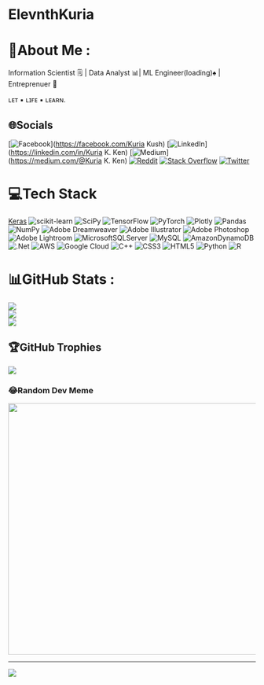 # ElevnthKuria
# 💫About Me :
Information Scientist 🗒 | Data Analyst 📊| ML Engineer(loading)♠️ | Entreprenuer 🧮

ʟᴇᴛ ▪︎ ʟɪғᴇ ▪︎ ʟᴇᴀʀɴ.

## 🌐Socials
[![Facebook](https://img.shields.io/badge/Facebook-%231877F2.svg?logo=Facebook&logoColor=white)](https://facebook.com/Kuria Kush) [![LinkedIn](https://img.shields.io/badge/LinkedIn-%230077B5.svg?logo=linkedin&logoColor=white)](https://linkedin.com/in/Kuria K. Ken) [![Medium](https://img.shields.io/badge/Medium-12100E?logo=medium&logoColor=white)](https://medium.com/@Kuria K. Ken) [![Reddit](https://img.shields.io/badge/Reddit-%23FF4500.svg?logo=Reddit&logoColor=white)](https://reddit.com/user/Kuria--Ken) [![Stack Overflow](https://img.shields.io/badge/-Stackoverflow-FE7A16?logo=stack-overflow&logoColor=white)](https://stackoverflow.com/users/user:13481114) [![Twitter](https://img.shields.io/badge/Twitter-%231DA1F2.svg?logo=Twitter&logoColor=white)](https://twitter.com/ElevnthKuria) 

# 💻Tech Stack
[Keras](https://img.shields.io/badge/Keras-%23D00000.svg?style=flat-square&logo=Keras&logoColor=white) ![scikit-learn](https://img.shields.io/badge/scikit--learn-%23F7931E.svg?style=flat-square&logo=scikit-learn&logoColor=white) ![SciPy](https://img.shields.io/badge/SciPy-%230C55A5.svg?style=flat-square&logo=scipy&logoColor=%white) ![TensorFlow](https://img.shields.io/badge/TensorFlow-%23FF6F00.svg?style=flat-square&logo=TensorFlow&logoColor=white) ![PyTorch](https://img.shields.io/badge/PyTorch-%23EE4C2C.svg?style=flat-square&logo=PyTorch&logoColor=white) ![Plotly](https://img.shields.io/badge/Plotly-%233F4F75.svg?style=flat-square&logo=plotly&logoColor=white) ![Pandas](https://img.shields.io/badge/pandas-%23150458.svg?style=flat-square&logo=pandas&logoColor=white) ![NumPy](https://img.shields.io/badge/numpy-%23013243.svg?style=flat-square&logo=numpy&logoColor=white) ![Adobe Dreamweaver](https://img.shields.io/badge/Adobe%20Dreamweaver-FF61F6.svg?style=flat-square&logo=Adobe%20Dreamweaver&logoColor=white) ![Adobe Illustrator](https://img.shields.io/badge/adobeillustrator-%23FF9A00.svg?style=flat-square&logo=adobeillustrator&logoColor=white) ![Adobe Photoshop](https://img.shields.io/badge/adobephotoshop-%2331A8FF.svg?style=flat-square&logo=adobephotoshop&logoColor=white) ![Adobe Lightroom](https://img.shields.io/badge/Adobe%20Lightroom-31A8FF.svg?style=flat-square&logo=Adobe%20Lightroom&logoColor=white) ![MicrosoftSQLServer](https://img.shields.io/badge/Microsoft%20SQL%20Sever-CC2927?style=flat-square&logo=microsoft%20sql%20server&logoColor=white) ![MySQL](https://img.shields.io/badge/mysql-%2300f.svg?style=flat-square&logo=mysql&logoColor=white) ![AmazonDynamoDB](https://img.shields.io/badge/Amazon%20DynamoDB-4053D6?style=flat-square&logo=Amazon%20DynamoDB&logoColor=white) ![.Net](https://img.shields.io/badge/.NET-5C2D91?style=flat-square&logo=.net&logoColor=white) ![AWS](https://img.shields.io/badge/AWS-%23FF9900.svg?style=flat-square&logo=amazon-aws&logoColor=white) ![Google Cloud](https://img.shields.io/badge/Google%20Cloud-%234285F4.svg?style=flat-square&logo=google-cloud&logoColor=white) ![C++](https://img.shields.io/badge/c++-%2300599C.svg?style=flat-square&logo=c%2B%2B&logoColor=white) ![CSS3](https://img.shields.io/badge/css3-%231572B6.svg?style=flat-square&logo=css3&logoColor=white) ![HTML5](https://img.shields.io/badge/html5-%23E34F26.svg?style=flat-square&logo=html5&logoColor=white) ![Python](https://img.shields.io/badge/python-3670A0?style=flat-square&logo=python&logoColor=ffdd54) ![R](https://img.shields.io/badge/r-%23276DC3.svg?style=flat-square&logo=r&logoColor=white)
# 📊GitHub Stats :
![](https://github-readme-stats.vercel.app/api?username=ElevnthKuria&theme=algolia&hide_border=false&include_all_commits=false&count_private=true)<br/>
![](https://github-readme-streak-stats.herokuapp.com/?user=ElevnthKuria&theme=algolia&hide_border=false)<br/>
![](https://github-readme-stats.vercel.app/api/top-langs/?username=ElevnthKuria&theme=algolia&hide_border=false&include_all_commits=false&count_private=true&layout=compact)

## 🏆GitHub Trophies
![](https://github-trophies.vercel.app/?username=ElevnthKuria&theme=tokyonight&no-frame=false&no-bg=false&margin-w=4)

### 😂Random Dev Meme
<img src="https://random-memer.herokuapp.com/" width="512px"/>

---
[![](https://visitcount.itsvg.in/api?id=ElevnthKuria&icon=0&color=1)](https://visitcount.itsvg.in)
